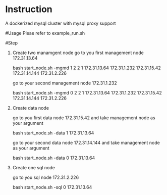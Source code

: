 # Instruction
A dockerized mysql cluster with mysql proxy support

#Usage
Pleae refer to example_run.sh

#Step
1.  Create two manamgent node
    go to you first management node 172.31.13.64

    bash start_node.sh -mgmd 1 2 2 1 172.31.13.64 172.31.1.232 172.31.15.42 172.31.14.144 172.31.2.226
       
    go to your second management node 172.31.1.232
    
    bash start_node.sh -mgmd 0 2 2 1 172.31.13.64 172.31.1.232 172.31.15.42 172.31.14.144 172.31.2.226
       
2.  Create data node

    go to you first data node 172.31.15.42 and take management node as your argument
    
    bash start_node.sh -data 1 172.31.13.64
       
    go to your second data node 172.31.14.144 and take management node as your argument
    
    bash start_node.sh -data 0 172.31.13.64
       
3.  Create one sql node

    go to you sql node 172.31.2.226
       
    bash start_node.sh -sql 0 172.31.13.64
